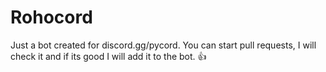 # Rohocord
Just a bot created for discord.gg/pycord. You can start pull requests, I will check it and if its good I will add it to the bot. 👍
